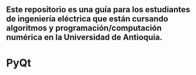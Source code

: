## Este repositorio es una guía para los estudiantes de ingeniería eléctrica que están cursando algoritmos y programación/computación numérica en la Universidad de Antioquia.

# PyQt
